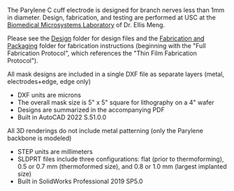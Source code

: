 The Parylene C cuff electrode is designed for branch nerves less than 1mm in diameter. Design, fabrication, and testing are performed at USC at the [Biomedical Microsystems Laboratory](http://biomems.usc.edu/) of Dr. Ellis Meng.

Please see the [Design](https://github.com/CARSSCenter/Device/tree/main/Parylene%20Cuff%20Electrode/Design) folder for design files and the [Fabrication and Packaging](https://github.com/CARSSCenter/Device/tree/main/Parylene%20Cuff%20Electrode/Fabrication%20and%20Packaging) folder for fabrication instructions (beginning with the "Full Fabrication Protocol", which references the "Thin Film Fabrication Protocol").

All mask designs are included in a single DXF file as separate layers (metal, electrodes+edge, edge only)
- DXF units are microns
- The overall mask size is 5" x 5" square for lithography on a 4" wafer
- Designs are summarized in the accompanying PDF
- Built in AutoCAD 2022 S.51.0.0

All 3D renderings do not include metal patterning (only the Parylene backbone is modeled)
- STEP units are millimeters
- SLDPRT files include three configurations: flat (prior to thermoforming), 0.5 or 0.7 mm (thermoformed size), and 0.8 or 1.0 mm (largest implanted size)
- Built in SolidWorks Professional 2019 SP5.0
